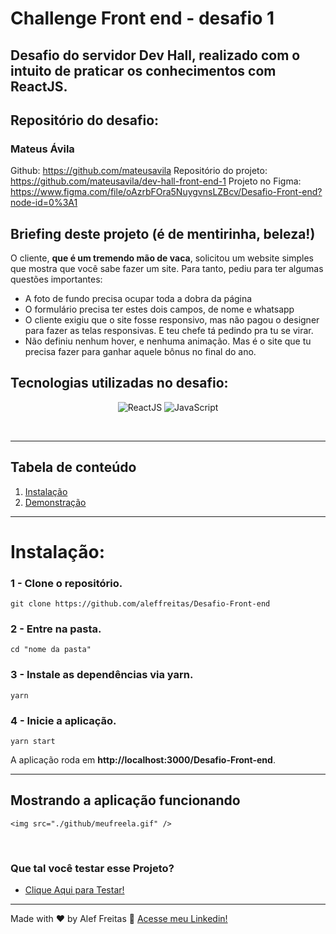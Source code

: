 # Challenge Front end - desafio 1  

## Desafio do servidor Dev Hall, realizado com o intuito de praticar os conhecimentos com ReactJS.

## Repositório do desafio:
### Mateus Ávila
Github: https://github.com/mateusavila
Repositório do projeto: https://github.com/mateusavila/dev-hall-front-end-1
Projeto no Figma: https://www.figma.com/file/oAzrbFOra5NuygvnsLZBcv/Desafio-Front-end?node-id=0%3A1

## Briefing deste projeto (é de mentirinha, beleza!)
O cliente, **que é um tremendo mão de vaca**, solicitou um website simples que mostra que você sabe fazer um site. Para tanto, pediu para ter algumas questões importantes:

- A foto de fundo precisa ocupar toda a dobra da página
- O formulário precisa ter estes dois campos, de nome e whatsapp
- O cliente exigiu que o site fosse responsivo, mas não pagou o designer para fazer as telas responsivas. E teu chefe tá pedindo pra tu se virar.
- Não definiu nenhum hover, e nenhuma animação. Mas é o site que tu precisa fazer para ganhar aquele bônus no final do ano.


## Tecnologias utilizadas no desafio:
<p align="center">
  <img alt="ReactJS" src="https://img.shields.io/badge/ReactJS-61dafb?style=for-the-badge&logo=react&logoColor=white">
  <img alt="JavaScript" src="https://img.shields.io/badge/JavaScript-F0DB4F?style=for-the-badge&logo=javascript&logoColor=white">
</p>

<br>

*******
## Tabela de conteúdo 
 1. [Instalação](#installation)
 2. [Demonstração](#demonstration)

*******

<div id="installation">

# **Instalação**:

### **1 -** Clone o repositório.
```console
git clone https://github.com/aleffreitas/Desafio-Front-end
```

### **2 -** Entre na pasta.
```console
cd "nome da pasta"
```

### **3 -** Instale as dependências via **yarn**.
```console
yarn
```
### **4 -** Inicie a aplicação.

```console
yarn start
```
A aplicação roda em **http://localhost:3000/Desafio-Front-end**.

---
</div>

<div id="demonstration">

## **Mostrando a aplicação funcionando**


    <img src="./github/meufreela.gif" />

<br>

</div>


<h3 align="left">Que tal você testar esse Projeto?</h3>

- [Clique Aqui para Testar!](https://aleffreitas.github.io/Desafio-Front-end/)

---

Made with ❤️ by Alef Freitas 👋 [Acesse meu Linkedin!](https://br.linkedin.com/in/aleffreitas)
